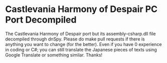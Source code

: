 # Castlevania Harmony of Despair PC Port Decompiled
The Castlevania Harmony of Despair port but its assembly-csharp.dll file decompiled through dnSpy. Please do make pull requests if there is anything you want to change (for the better). Even if you have 0 experience in coding or C#; you can still translate the Japanese pieces of texts using Google Translate or something similar. Thanks!
